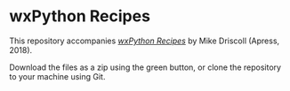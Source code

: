 # wxPython Recipes 

This repository accompanies [*wxPython Recipes*](http://www.apress.com/9781484232361) by Mike Driscoll (Apress, 2018).

Download the files as a zip using the green button, or clone the repository to your machine using Git.
